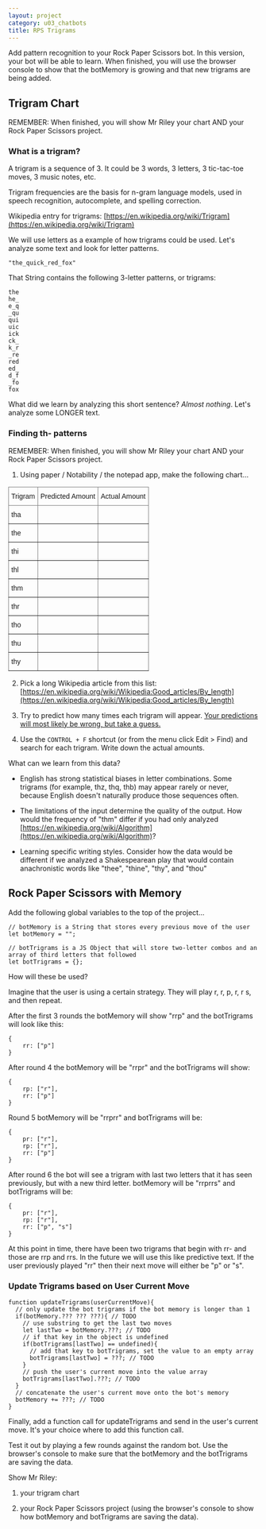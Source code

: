 ```yaml
---
layout: project
category: u03_chatbots
title: RPS Trigrams
---
```


Add pattern recognition to your Rock Paper Scissors bot. In this version, your bot will be able to learn. When finished, you will use the browser console to show that the botMemory is growing and that new trigrams are being added.

## Trigram Chart

REMEMBER: When finished, you will show Mr Riley your chart AND your Rock Paper Scissors project.

### What is a trigram?

A trigram is a sequence of 3. It could be 3 words, 3 letters, 3 tic-tac-toe moves, 3 music notes, etc.

Trigram frequencies are the basis for n-gram language models, used in speech recognition, autocomplete, and spelling correction.

Wikipedia entry for trigrams: [https://en.wikipedia.org/wiki/Trigram](https://en.wikipedia.org/wiki/Trigram)

We will use letters as a example of how trigrams could be used. Let's analyze some text and look for letter patterns. 

`"the_quick_red_fox"`

That String contains the following 3-letter patterns, or trigrams:
```
the
he_
e_q
_qu
qui
uic
ick
ck_
k_r
_re
red
ed_
d_f
_fo
fox
```

What did we learn by analyzing this short sentence? *Almost nothing*. Let's analyze some LONGER text.

### Finding th- patterns

REMEMBER: When finished, you will show Mr Riley your chart AND your Rock Paper Scissors project.

1. Using paper / Notability / the notepad app, make the following chart...

<style type="text/css">
.tg  {border-collapse:collapse;border-spacing:0;}
.tg td{border-color:black;border-style:solid;border-width:1px;font-family:Arial, sans-serif;font-size:14px;
  overflow:hidden;padding:10px 5px;word-break:normal;}
.tg th{border-color:black;border-style:solid;border-width:1px;font-family:Arial, sans-serif;font-size:14px;
  font-weight:normal;overflow:hidden;padding:10px 5px;word-break:normal;}
.tg .tg-0pky{border-color:inherit;text-align:left;vertical-align:top}
</style>
<table class="tg"><thead>
  <tr>
    <th class="tg-0pky">Trigram</th>
    <th class="tg-0pky">Predicted Amount</th>
    <th class="tg-0pky">Actual Amount</th>
  </tr></thead>
<tbody>
  <tr>
    <td class="tg-0pky">tha</td>
    <td class="tg-0pky"></td>
    <td class="tg-0pky"></td>
  </tr>
  <tr>
    <td class="tg-0pky">the</td>
    <td class="tg-0pky"></td>
    <td class="tg-0pky"></td>
  </tr>
  <tr>
    <td class="tg-0pky">thi</td>
    <td class="tg-0pky"></td>
    <td class="tg-0pky"></td>
  </tr>
   <tr>
    <td class="tg-0pky">thl</td>
    <td class="tg-0pky"></td>
    <td class="tg-0pky"></td>
  </tr>
<tr>
    <td class="tg-0pky">thm</td>
    <td class="tg-0pky"></td>
    <td class="tg-0pky"></td>
  </tr>
  <tr>
    <td class="tg-0pky">thr</td>
    <td class="tg-0pky"></td>
    <td class="tg-0pky"></td>
  </tr>
  <tr>
    <td class="tg-0pky">tho</td>
    <td class="tg-0pky"></td>
    <td class="tg-0pky"></td>
  </tr>
  <tr>
    <td class="tg-0pky">thu</td>
    <td class="tg-0pky"></td>
    <td class="tg-0pky"></td>
  </tr>
  <tr>
    <td class="tg-0pky">thy</td>
    <td class="tg-0pky"></td>
    <td class="tg-0pky"></td>
  </tr>
</tbody>
</table>



2. Pick a long Wikipedia article from this list: [https://en.wikipedia.org/wiki/Wikipedia:Good_articles/By_length](https://en.wikipedia.org/wiki/Wikipedia:Good_articles/By_length)

3. Try to predict how many times each trigram will appear. <u>Your predictions will most likely be wrong, but take a guess.</u>

4. Use the `CONTROL + F` shortcut (or from the menu click Edit > Find) and search for each trigram. Write down the actual amounts.

What can we learn from this data? 

- English has strong statistical biases in letter combinations. Some trigrams (for example, thz, thq, thb) may appear rarely or never, because English doesn't naturally produce those sequences often.

- The limitations of the input determine the quality of the output. How would the frequency of "thm" differ if you had only analyzed [https://en.wikipedia.org/wiki/Algorithm](https://en.wikipedia.org/wiki/Algorithm)?

- Learning specific writing styles. Consider how the data would be different if we analyzed a Shakespearean play that would contain anachronistic words like "thee", "thine", "thy", and "thou"

## Rock Paper Scissors with Memory

Add the following global variables to the top of the project...
```
// botMemory is a String that stores every previous move of the user
let botMemory = "";

// botTrigrams is a JS Object that will store two-letter combos and an array of third letters that followed
let botTrigrams = {};
```

How will these be used?

Imagine that the user is using a certain strategy. They will play r, r, p, r, r s, and then repeat.

After the first 3 rounds the botMemory will show "rrp" and the botTrigrams will look like this:
```
{
    rr: ["p"]
}
```

After round 4 the botMemory will be "rrpr" and the botTrigrams will show:
```
{
    rp: ["r"],
    rr: ["p"]
}
```

Round 5 botMemory will be "rrprr" and botTrigrams will be:
```
{
    pr: ["r"],
    rp: ["r"],
    rr: ["p"]
}
```

After round 6 the bot will see a trigram with last two letters that it has seen previously, but with a new third letter. botMemory will be "rrprrs" and botTrigrams will be:
```
{
    pr: ["r"],
    rp: ["r"],
    rr: ["p", "s"]
}
```

At this point in time, there have been two trigrams that begin with rr- and those are rrp and rrs. In the future we will use this like predictive text. If the user previously played "rr" then their next move will either be "p" or "s".

### Update Trigrams based on User Current Move

```
function updateTrigrams(userCurrentMove){
  // only update the bot trigrams if the bot memory is longer than 1
  if(botMemory.??? ??? ???){ // TODO
    // use substring to get the last two moves
    let lastTwo = botMemory.???; // TODO
    // if that key in the object is undefined
    if(botTrigrams[lastTwo] == undefined){
      // add that key to botTrigrams, set the value to an empty array
      botTrigrams[lastTwo] = ???; // TODO
    } 
    // push the user's current move into the value array
    botTrigrams[lastTwo].???; // TODO
  }
  // concatenate the user's current move onto the bot's memory
  botMemory += ???; // TODO
}
```

Finally, add a function call for updateTrigrams and send in the user's current move. It's your choice where to add this function call.

Test it out by playing a few rounds against the random bot. Use the browser's console to make sure that the botMemory and the botTrigrams are saving the data.


Show Mr Riley:

1. your trigram chart

2. your Rock Paper Scissors project (using the browser's console to show how botMemory and botTrigrams are saving the data).